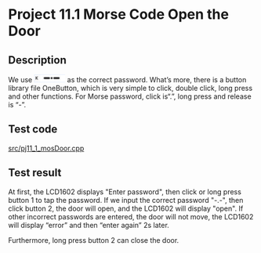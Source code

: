# Project 11.1 Morse Code Open the Door

## Description

We use <img src="/project11/pj11_1_mosDoor/images/K.png" alt="Morse symbol K" height="16"> as the correct password. What’s more, there is a button library file OneButton, which is very simple to click, double click, long press and other functions. For Morse password, click is“.”, long press and release is “-”.

## Test code

[src/pj11_1_mosDoor.cpp](src/pj11_1_mosDoor.cpp ':include :type=code')

## Test result

At first, the LCD1602 displays "Enter password", then click or long press button 1 to tap the password. If we input the correct password "-.-", then click button 2, the door will open, and the LCD1602 will display "open". 
If other incorrect passwords are entered, the door will not move, the LCD1602 will display “error” and then “enter again” 2s later.

Furthermore, long press button 2 can close the door.  
